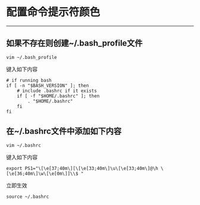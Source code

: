 #   配置命令提示符颜色

---

##  如果不存在则创建~/.bash_profile文件

```
vim ~/.bash_profile
```

键入如下内容

```
# if running bash  
if [ -n "$BASH_VERSION" ]; then
    # include .bashrc if it exists  
    if [ -f "$HOME/.bashrc" ]; then
        . "$HOME/.bashrc"
    fi
fi
```

##  在~/.bashrc文件中添加如下内容

```
vim ~/.bashrc
```

键入如下内容

```
export PS1="\[\e[37;40m\][\[\e[33;40m\]\u\[\e[33;40m\]@\h \[\e[36;40m\]\w\[\e[0m\]]\\$ "
```

立即生效

```
source ~/.bashrc
```

